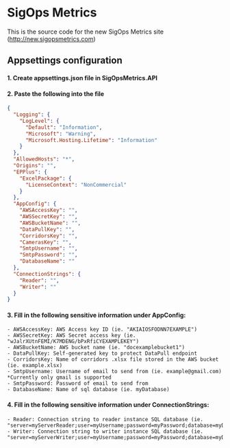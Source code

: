 # SigOps Metrics

This is the source code for the new SigOps Metrics site (http://new.sigopsmetrics.com)

## Appsettings configuration

#### 1. Create appsettings.json file in SigOpsMetrics.API 

#### 2. Paste the following into the file 

```json
{
  "Logging": {
    "LogLevel": {
      "Default": "Information",
      "Microsoft": "Warning",
      "Microsoft.Hosting.Lifetime": "Information"
    }
  },
  "AllowedHosts": "*",
  "Origins": "",
  "EPPlus": {
    "ExcelPackage": {
      "LicenseContext": "NonCommercial"
    }
  },
  "AppConfig": {
    "AWSAccessKey": "",
    "AWSSecretKey": "",
    "AWSBucketName": "",
    "DataPullKey": "",
    "CorridorsKey": "",
    "CamerasKey": "",
    "SmtpUsername": "",
    "SmtpPassword": "",
    "DatabaseName": "" 
  },
  "ConnectionStrings": {
    "Reader": "",
    "Writer": ""
  }
}
```

#### 3. Fill in the following sensitive information under AppConfig:
    - AWSAccessKey: AWS Access key ID (ie. "AKIAIOSFODNN7EXAMPLE")
    - AWSSecretKey: AWS Secret access key (ie. "wJalrXUtnFEMI/K7MDENG/bPxRfiCYEXAMPLEKEY")
    - AWSBucketName: AWS bucket name (ie. "docexamplebucket1")
    - DataPullKey: Self-generated key to protect DataPull endpoint
    - CorridorsKey: Name of corridors .xlsx file stored in the AWS bucket (ie. example.xlsx) 
    - SmtpUsername: Username of email to send from (ie. example@gmail.com) *Currently only gmail is supported
    - SmtpPassword: Password of email to send from
    - DatabaseName: Name of sql database (ie. myDatabase)
    
#### 4. Fill in the following sensitive information under ConnectionStrings:
    - Reader: Connection string to reader instance SQL database (ie. "server=myServerReader;user=myUsername;password=myPassword;database=myDatabase")
    - Writer: Connection string to writer instance SQL database (ie. "server=myServerWriter;user=myUsername;password=myPassword;database=myDatabase")
